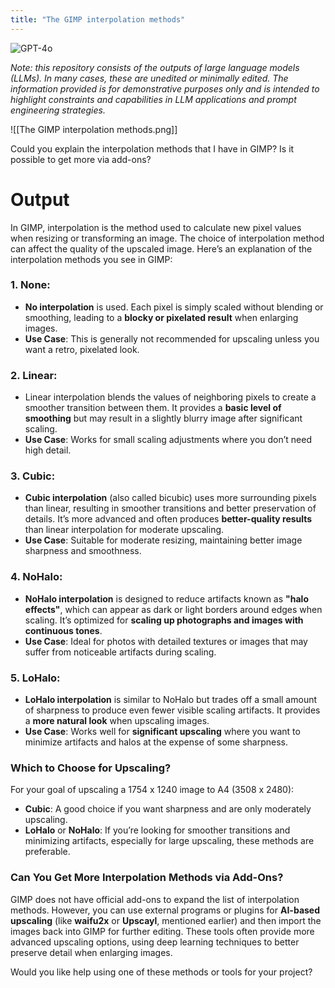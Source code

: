 ```yaml
---
title: "The GIMP interpolation methods"
---
```

![GPT-4o](https://img.shields.io/badge/GPT--4o-3333FF?style=for-the-badge&logo=openai&logoColor=white)



*Note: this repository consists of the outputs of large language models (LLMs). In many cases, these are unedited or minimally edited. The information provided is for demonstrative purposes only and is intended to highlight constraints and capabilities in LLM applications and prompt engineering strategies.*


![[The GIMP interpolation methods.png]]

Could you explain the interpolation methods that I have in GIMP? Is it possible to get more via add-ons?

# Output

In GIMP, interpolation is the method used to calculate new pixel values when resizing or transforming an image. The choice of interpolation method can affect the quality of the upscaled image. Here’s an explanation of the interpolation methods you see in GIMP:

### 1. **None**:
   - **No interpolation** is used. Each pixel is simply scaled without blending or smoothing, leading to a **blocky or pixelated result** when enlarging images.
   - **Use Case**: This is generally not recommended for upscaling unless you want a retro, pixelated look.

### 2. **Linear**:
   - Linear interpolation blends the values of neighboring pixels to create a smoother transition between them. It provides a **basic level of smoothing** but may result in a slightly blurry image after significant scaling.
   - **Use Case**: Works for small scaling adjustments where you don’t need high detail.

### 3. **Cubic**:
   - **Cubic interpolation** (also called bicubic) uses more surrounding pixels than linear, resulting in smoother transitions and better preservation of details. It’s more advanced and often produces **better-quality results** than linear interpolation for moderate upscaling.
   - **Use Case**: Suitable for moderate resizing, maintaining better image sharpness and smoothness.

### 4. **NoHalo**:
   - **NoHalo interpolation** is designed to reduce artifacts known as **"halo effects"**, which can appear as dark or light borders around edges when scaling. It’s optimized for **scaling up photographs and images with continuous tones**.
   - **Use Case**: Ideal for photos with detailed textures or images that may suffer from noticeable artifacts during scaling.

### 5. **LoHalo**:
   - **LoHalo interpolation** is similar to NoHalo but trades off a small amount of sharpness to produce even fewer visible scaling artifacts. It provides a **more natural look** when upscaling images.
   - **Use Case**: Works well for **significant upscaling** where you want to minimize artifacts and halos at the expense of some sharpness.

### Which to Choose for Upscaling?
For your goal of upscaling a 1754 x 1240 image to A4 (3508 x 2480):
- **Cubic**: A good choice if you want sharpness and are only moderately upscaling.
- **LoHalo** or **NoHalo**: If you’re looking for smoother transitions and minimizing artifacts, especially for large upscaling, these methods are preferable.

### Can You Get More Interpolation Methods via Add-Ons?
GIMP does not have official add-ons to expand the list of interpolation methods. However, you can use external programs or plugins for **AI-based upscaling** (like **waifu2x** or **Upscayl**, mentioned earlier) and then import the images back into GIMP for further editing. These tools often provide more advanced upscaling options, using deep learning techniques to better preserve detail when enlarging images.

Would you like help using one of these methods or tools for your project?

